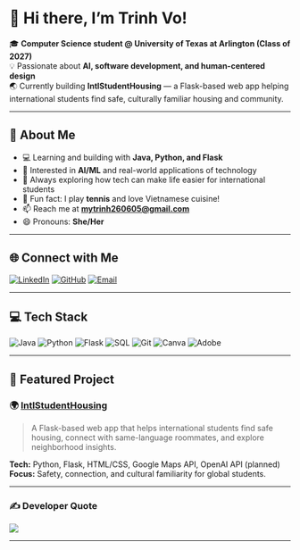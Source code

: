 # 👋 Hi there, I’m Trinh Vo!

🎓 **Computer Science student @ University of Texas at Arlington (Class of 2027)**  
💡 Passionate about **AI, software development, and human-centered design**  
🌏 Currently building **IntlStudentHousing** — a Flask-based web app helping international students find safe, culturally familiar housing and community.  

---

## 💫 About Me
- 💻 Learning and building with **Java, Python, and Flask**
- 🤖 Interested in **AI/ML** and real-world applications of technology  
- 🌱 Always exploring how tech can make life easier for international students  
- 🎾 Fun fact: I play **tennis** and love Vietnamese cuisine!  
- 📫 Reach me at **mytrinh260605@gmail.com**  
- 😄 Pronouns: **She/Her**  

---

## 🌐 Connect with Me
[![LinkedIn](https://img.shields.io/badge/LinkedIn-%230077B5.svg?logo=linkedin&logoColor=white)](https://linkedin.com/in/trinh-vo-1b0974294)
[![GitHub](https://img.shields.io/badge/GitHub-181717.svg?logo=github&logoColor=white)](https://github.com/TrinhVO2327)
[![Email](https://img.shields.io/badge/Email-D14836?logo=gmail&logoColor=white)](mailto:mytrinh260605@gmail.com)

---

## 💻 Tech Stack
![Java](https://img.shields.io/badge/java-%23ED8B00.svg?style=for-the-badge&logo=openjdk&logoColor=white)
![Python](https://img.shields.io/badge/python-3670A0?style=for-the-badge&logo=python&logoColor=ffdd54)
![Flask](https://img.shields.io/badge/flask-%23000.svg?style=for-the-badge&logo=flask&logoColor=white)
![SQL](https://img.shields.io/badge/sql-%2300f.svg?style=for-the-badge&logo=database&logoColor=white)
![Git](https://img.shields.io/badge/git-%23F05033.svg?style=for-the-badge&logo=git&logoColor=white)
![Canva](https://img.shields.io/badge/Canva-%2300C4CC.svg?style=for-the-badge&logo=Canva&logoColor=white)
![Adobe](https://img.shields.io/badge/adobe-%23FF0000.svg?style=for-the-badge&logo=adobe&logoColor=white)

---

## 🚀 Featured Project
### 🌍 [IntlStudentHousing](https://github.com/TrinhVO2327/intlstudenthousing)
> A Flask-based web app that helps international students find safe housing, connect with same-language roommates, and explore neighborhood insights.  

**Tech:** Python, Flask, HTML/CSS, Google Maps API, OpenAI API (planned)  
**Focus:** Safety, connection, and cultural familiarity for global students.  

---


### ✍️ Developer Quote
![](https://quotes-github-readme.vercel.app/api?type=horizontal&theme=radical)

---


